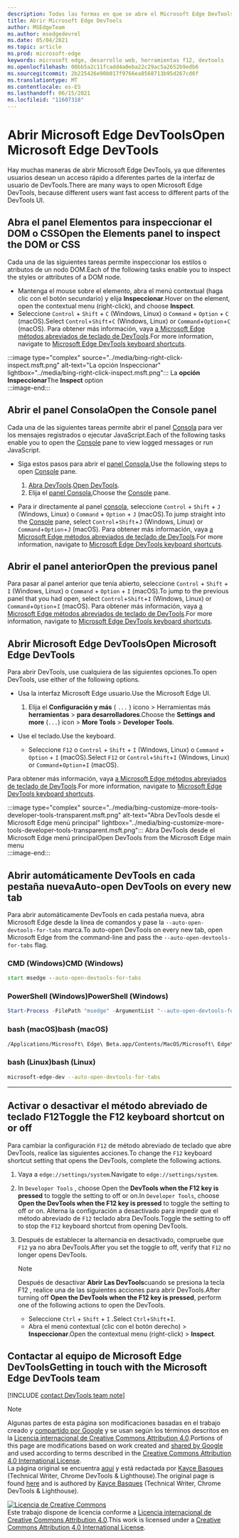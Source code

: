 ```yaml
---
description: Todas las formas en que se abre el Microsoft Edge DevTools.
title: Abrir Microsoft Edge DevTools
author: MSEdgeTeam
ms.author: msedgedevrel
ms.date: 05/04/2021
ms.topic: article
ms.prod: microsoft-edge
keywords: microsoft edge, desarrollo web, herramientas f12, devtools
ms.openlocfilehash: 00bb5a2c11fcadd4a0eba22c29ac5a2652b9edb6
ms.sourcegitcommit: 2b225426e90b017f9766ea8568713b95d267cd6f
ms.translationtype: MT
ms.contentlocale: es-ES
ms.lasthandoff: 06/15/2021
ms.locfileid: "11607318"
---
```

<!-- Copyright Kayce Basques 

   Licensed under the Apache License, Version 2.0 (the "License");
   you may not use this file except in compliance with the License.
   You may obtain a copy of the License at

       https://www.apache.org/licenses/LICENSE-2.0

   Unless required by applicable law or agreed to in writing, software
   distributed under the License is distributed on an "AS IS" BASIS,
   WITHOUT WARRANTIES OR CONDITIONS OF ANY KIND, either express or implied.
   See the License for the specific language governing permissions and
   limitations under the License. -->
# <a name="open-microsoft-edge-devtools"></a><span data-ttu-id="3bb74-104">Abrir Microsoft Edge DevTools</span><span class="sxs-lookup"><span data-stu-id="3bb74-104">Open Microsoft Edge DevTools</span></span>  

<span data-ttu-id="3bb74-105">Hay muchas maneras de abrir Microsoft Edge DevTools, ya que diferentes usuarios desean un acceso rápido a diferentes partes de la interfaz de usuario de DevTools.</span><span class="sxs-lookup"><span data-stu-id="3bb74-105">There are many ways to open Microsoft Edge DevTools, because different users want fast access to different parts of the DevTools UI.</span></span>  

## <a name="open-the-elements-panel-to-inspect-the-dom-or-css"></a><span data-ttu-id="3bb74-106">Abra el panel Elementos para inspeccionar el DOM o CSS</span><span class="sxs-lookup"><span data-stu-id="3bb74-106">Open the Elements panel to inspect the DOM or CSS</span></span>  

<span data-ttu-id="3bb74-107">Cada una de las siguientes tareas permite inspeccionar los estilos o atributos de un nodo DOM.</span><span class="sxs-lookup"><span data-stu-id="3bb74-107">Each of the following tasks enable you to inspect the styles or attributes of a DOM node.</span></span>

*   <span data-ttu-id="3bb74-108">Mantenga el mouse sobre el elemento, abra el menú contextual \(haga clic con el botón secundario\) y elija **Inspeccionar**.</span><span class="sxs-lookup"><span data-stu-id="3bb74-108">Hover on the element, open the contextual menu \(right-click\), and choose **Inspect**.</span></span>  
*   <span data-ttu-id="3bb74-109">Seleccione `Control` + `Shift` + `C` \(Windows, Linux\) o `Command` + `Option` + `C` \(macOS\).</span><span class="sxs-lookup"><span data-stu-id="3bb74-109">Select `Control`+`Shift`+`C` \(Windows, Linux\) or `Command`+`Option`+`C` \(macOS\).</span></span>  <span data-ttu-id="3bb74-110">Para obtener más información, vaya [a Microsoft Edge métodos abreviados de teclado de DevTools][DevtoolsShortcutsIndex].</span><span class="sxs-lookup"><span data-stu-id="3bb74-110">For more information, navigate to [Microsoft Edge DevTools keyboard shortcuts][DevtoolsShortcutsIndex].</span></span>  

:::image type="complex" source="../media/bing-right-click-inspect.msft.png" alt-text="La opción Inspeccionar" lightbox="../media/bing-right-click-inspect.msft.png":::
   <span data-ttu-id="3bb74-112">La **opción Inspeccionar**</span><span class="sxs-lookup"><span data-stu-id="3bb74-112">The **Inspect** option</span></span>  
:::image-end:::  

<!--Navigate to [Get Started With Viewing And Changing CSS][GetStartedCSS].  -->  

## <a name="open-the-console-panel"></a><span data-ttu-id="3bb74-113">Abrir el panel Consola</span><span class="sxs-lookup"><span data-stu-id="3bb74-113">Open the Console panel</span></span>  

<span data-ttu-id="3bb74-114">Cada una de las siguientes tareas permite abrir el panel [Consola][DevtoolsConsoleIndex] para ver los mensajes registrados o ejecutar JavaScript.</span><span class="sxs-lookup"><span data-stu-id="3bb74-114">Each of the following tasks enable you to open the [Console][DevtoolsConsoleIndex] pane to view logged messages or run JavaScript.</span></span>  

*   <span data-ttu-id="3bb74-115">Siga estos pasos para abrir el [panel Consola.][DevtoolsConsoleIndex]</span><span class="sxs-lookup"><span data-stu-id="3bb74-115">Use the following steps to open [Console][DevtoolsConsoleIndex] pane.</span></span>  
    
    1.  <span data-ttu-id="3bb74-116">[Abra DevTools](#open-microsoft-edge-devtools).</span><span class="sxs-lookup"><span data-stu-id="3bb74-116">[Open DevTools](#open-microsoft-edge-devtools).</span></span>  
    1.  <span data-ttu-id="3bb74-117">Elija el [panel Consola.][DevtoolsConsoleIndex]</span><span class="sxs-lookup"><span data-stu-id="3bb74-117">Choose the [Console][DevtoolsConsoleIndex] pane.</span></span>  

*   <span data-ttu-id="3bb74-118">Para ir directamente al panel [consola,][DevtoolsConsoleIndex] seleccione `Control` + `Shift` + `J` \(Windows, Linux\) o `Command` + `Option` + `J` \(macOS\).</span><span class="sxs-lookup"><span data-stu-id="3bb74-118">To jump straight into the [Console][DevtoolsConsoleIndex] pane, select `Control`+`Shift`+`J` \(Windows, Linux\) or `Command`+`Option`+`J` \(macOS\).</span></span>  <span data-ttu-id="3bb74-119">Para obtener más información, vaya [a Microsoft Edge métodos abreviados de teclado de DevTools][DevtoolsShortcutsIndex].</span><span class="sxs-lookup"><span data-stu-id="3bb74-119">For more information, navigate to [Microsoft Edge DevTools keyboard shortcuts][DevtoolsShortcutsIndex].</span></span>  

<!--Navigate to [Get Started With The Console][ConsoleGetStarted].  -->

## <a name="open-the-previous-panel"></a><span data-ttu-id="3bb74-120">Abrir el panel anterior</span><span class="sxs-lookup"><span data-stu-id="3bb74-120">Open the previous panel</span></span>  

<span data-ttu-id="3bb74-121">Para pasar al panel anterior que tenía abierto, seleccione `Control` + `Shift` + `I` \(Windows, Linux\) o `Command` + `Option` + `I` \(macOS\).</span><span class="sxs-lookup"><span data-stu-id="3bb74-121">To jump to the previous panel that you had open, select `Control`+`Shift`+`I` \(Windows, Linux\) or `Command`+`Option`+`I` \(macOS\).</span></span>  <span data-ttu-id="3bb74-122">Para obtener más información, vaya [a Microsoft Edge métodos abreviados de teclado de DevTools][DevtoolsShortcutsIndex].</span><span class="sxs-lookup"><span data-stu-id="3bb74-122">For more information, navigate to [Microsoft Edge DevTools keyboard shortcuts][DevtoolsShortcutsIndex].</span></span>  

## <a name="open-microsoft-edge-devtools"></a><span data-ttu-id="3bb74-123">Abrir Microsoft Edge DevTools</span><span class="sxs-lookup"><span data-stu-id="3bb74-123">Open Microsoft Edge DevTools</span></span>  

<span data-ttu-id="3bb74-124">Para abrir DevTools, use cualquiera de las siguientes opciones.</span><span class="sxs-lookup"><span data-stu-id="3bb74-124">To open DevTools, use either of the following options.</span></span>  

*   <span data-ttu-id="3bb74-125">Usa la interfaz Microsoft Edge usuario.</span><span class="sxs-lookup"><span data-stu-id="3bb74-125">Use the Microsoft Edge UI.</span></span>  
    
    1.  <span data-ttu-id="3bb74-126">Elija el **Configuración y más** \( `...` \) icono > Herramientas más **herramientas**  >   **para desarrolladores**.</span><span class="sxs-lookup"><span data-stu-id="3bb74-126">Choose the **Settings and more** \(`...`\) icon >  **More Tools** >  **Developer Tools**.</span></span>  
    
*   <span data-ttu-id="3bb74-127">Use el teclado.</span><span class="sxs-lookup"><span data-stu-id="3bb74-127">Use the keyboard.</span></span>  
    *   <span data-ttu-id="3bb74-128">Seleccione `F12` o `Control` + `Shift` + `I` \(Windows, Linux\) o `Command` + `Option` + `I` \(macOS\).</span><span class="sxs-lookup"><span data-stu-id="3bb74-128">Select `F12` or `Control`+`Shift`+`I` \(Windows, Linux\) or `Command`+`Option`+`I` \(macOS\).</span></span>  

<span data-ttu-id="3bb74-129">Para obtener más información, vaya [a Microsoft Edge métodos abreviados de teclado de DevTools][DevtoolsShortcutsIndex].</span><span class="sxs-lookup"><span data-stu-id="3bb74-129">For more information, navigate to [Microsoft Edge DevTools keyboard shortcuts][DevtoolsShortcutsIndex].</span></span>  

:::image type="complex" source="../media/bing-customize-more-tools-developer-tools-transparent.msft.png" alt-text="Abra DevTools desde el Microsoft Edge menú principal" lightbox="../media/bing-customize-more-tools-developer-tools-transparent.msft.png":::
   <span data-ttu-id="3bb74-131">Abra DevTools desde el Microsoft Edge menú principal</span><span class="sxs-lookup"><span data-stu-id="3bb74-131">Open DevTools from the Microsoft Edge main menu</span></span>  
:::image-end:::  

## <a name="auto-open-devtools-on-every-new-tab"></a><span data-ttu-id="3bb74-132">Abrir automáticamente DevTools en cada pestaña nueva</span><span class="sxs-lookup"><span data-stu-id="3bb74-132">Auto-open DevTools on every new tab</span></span>  

<span data-ttu-id="3bb74-133">Para abrir automáticamente DevTools en cada pestaña nueva, abra Microsoft Edge desde la línea de comandos y pase la `--auto-open-devtools-for-tabs` marca.</span><span class="sxs-lookup"><span data-stu-id="3bb74-133">To auto-open DevTools on every new tab, open Microsoft Edge from the command-line and pass the `--auto-open-devtools-for-tabs` flag.</span></span>  

### [<a name="cmd-windows"></a><span data-ttu-id="3bb74-134">CMD (Windows)</span><span class="sxs-lookup"><span data-stu-id="3bb74-134">CMD (Windows)</span></span>](#tab/cmd-Windows/)  

<a id="auto-open-devtools-command-line"></a>  

```cmd
start msedge --auto-open-devtools-for-tabs
```  

### [<a name="powershell-windows"></a><span data-ttu-id="3bb74-135">PowerShell (Windows)</span><span class="sxs-lookup"><span data-stu-id="3bb74-135">PowerShell (Windows)</span></span>](#tab/powershell-Windows/)  

<a id="auto-open-devtools-command-line"></a>  

```powershell
Start-Process -FilePath "msedge" -ArgumentList "--auto-open-devtools-for-tabs"
```  

### [<a name="bash-macos"></a><span data-ttu-id="3bb74-136">bash (macOS)</span><span class="sxs-lookup"><span data-stu-id="3bb74-136">bash (macOS)</span></span>](#tab/bash-macos/)  

<a id="auto-open-devtools-command-line"></a>  

```bash
/Applications/Microsoft\ Edge\ Beta.app/Contents/MacOS/Microsoft\ Edge\ Beta --auto-open-devtools-for-tabs
```  

### [<a name="bash-linux"></a><span data-ttu-id="3bb74-137">bash (Linux)</span><span class="sxs-lookup"><span data-stu-id="3bb74-137">bash (Linux)</span></span>](#tab/bash-linux/)  

<a id="auto-open-devtools-command-line"></a>  

```bash
microsoft-edge-dev --auto-open-devtools-for-tabs
```  

* * *  

## <a name="toggle-the-f12-keyboard-shortcut-on-or-off"></a><span data-ttu-id="3bb74-138">Activar o desactivar el método abreviado de teclado F12</span><span class="sxs-lookup"><span data-stu-id="3bb74-138">Toggle the F12 keyboard shortcut on or off</span></span>  

<span data-ttu-id="3bb74-139">Para cambiar la configuración `F12` de método abreviado de teclado que abre DevTools, realice las siguientes acciones.</span><span class="sxs-lookup"><span data-stu-id="3bb74-139">To change the `F12` keyboard shortcut setting that opens the DevTools, complete the following actions.</span></span>  

1.  <span data-ttu-id="3bb74-140">Vaya a `edge://settings/system`.</span><span class="sxs-lookup"><span data-stu-id="3bb74-140">Navigate to `edge://settings/system`.</span></span>  
1.  <span data-ttu-id="3bb74-141">In `Developer Tools` , choose Open the **DevTools when the F12 key is pressed** to toggle the setting to off or on.</span><span class="sxs-lookup"><span data-stu-id="3bb74-141">In `Developer Tools`, choose **Open the DevTools when the F12 key is pressed** to toggle the setting to off or on.</span></span>  <span data-ttu-id="3bb74-142">Alterna la configuración a desactivado para impedir que el método abreviado de `F12` teclado abra DevTools.</span><span class="sxs-lookup"><span data-stu-id="3bb74-142">Toggle the setting to off to stop the `F12` keyboard shortcut from opening DevTools.</span></span>  
1.  <span data-ttu-id="3bb74-143">Después de establecer la alternancia en desactivado, compruebe que `F12` ya no abra DevTools.</span><span class="sxs-lookup"><span data-stu-id="3bb74-143">After you set the toggle to off, verify that `F12` no longer opens DevTools.</span></span>  
    
    > [!NOTE]
    > <span data-ttu-id="3bb74-144">Después de desactivar **Abrir Las DevTools**cuando se presiona la tecla F12 , realice una de las siguientes acciones para abrir DevTools.</span><span class="sxs-lookup"><span data-stu-id="3bb74-144">After turning off **Open the DevTools when the F12 key is pressed**, perform one of the following actions to open the DevTools.</span></span>  
    > 
    > *   <span data-ttu-id="3bb74-145">Seleccione `Ctrl` + `Shift` + `I` .</span><span class="sxs-lookup"><span data-stu-id="3bb74-145">Select `Ctrl`+`Shift`+`I`.</span></span>  
    > *   <span data-ttu-id="3bb74-146">Abra el menú contextual \(clic con el botón derecho\) > **Inspeccionar**.</span><span class="sxs-lookup"><span data-stu-id="3bb74-146">Open the contextual menu \(right-click\) > **Inspect**.</span></span>  
    
## <a name="getting-in-touch-with-the-microsoft-edge-devtools-team"></a><span data-ttu-id="3bb74-147">Contactar al equipo de Microsoft Edge DevTools</span><span class="sxs-lookup"><span data-stu-id="3bb74-147">Getting in touch with the Microsoft Edge DevTools team</span></span>  

[!INCLUDE [contact DevTools team note](../includes/contact-devtools-team-note.md)]  

<!-- links -->  

[DevtoolsConsoleIndex]: ../console/index.md "Descripción general de la consola | Microsoft Docs"  
[DevtoolsShortcutsIndex]: ../shortcuts/index.md "Microsoft Edge Métodos abreviados de teclado de DevTools | Microsoft Docs"  

<!--[ConsoleGetStarted]: /microsoft-edge/devtools-guide-chromium/console/get-started ""  -->  
<!--[GetStartedCSS]: /microsoft-edge/devtools-guide-chromium/css "CSS"  -->

> [!NOTE]
> <span data-ttu-id="3bb74-150">Algunas partes de esta página son modificaciones basadas en el trabajo creado y [compartido por Google][GoogleSitePolicies] y se usan según los términos descritos en la [Licencia internacional de Creative Commons Attribution 4.0][CCA4IL].</span><span class="sxs-lookup"><span data-stu-id="3bb74-150">Portions of this page are modifications based on work created and [shared by Google][GoogleSitePolicies] and used according to terms described in the [Creative Commons Attribution 4.0 International License][CCA4IL].</span></span>  
> <span data-ttu-id="3bb74-151">La página original se encuentra [aquí](https://developers.google.com/web/tools/chrome-devtools/open) y está redactada por [Kayce Basques][KayceBasques] \(Technical Writer, Chrome DevTools \& Lighthouse\).</span><span class="sxs-lookup"><span data-stu-id="3bb74-151">The original page is found [here](https://developers.google.com/web/tools/chrome-devtools/open) and is authored by [Kayce Basques][KayceBasques] \(Technical Writer, Chrome DevTools \& Lighthouse\).</span></span>  

[![Licencia de Creative Commons][CCby4Image]][CCA4IL]  
<span data-ttu-id="3bb74-153">Este trabajo dispone de licencia conforme a [Licencia internacional de Creative Commons Attribution 4.0][CCA4IL].</span><span class="sxs-lookup"><span data-stu-id="3bb74-153">This work is licensed under a [Creative Commons Attribution 4.0 International License][CCA4IL].</span></span>  

[CCA4IL]: https://creativecommons.org/licenses/by/4.0  
[CCby4Image]: https://i.creativecommons.org/l/by/4.0/88x31.png  
[GoogleSitePolicies]: https://developers.google.com/terms/site-policies  
[KayceBasques]: https://developers.google.com/web/resources/contributors#kayce-basques  
